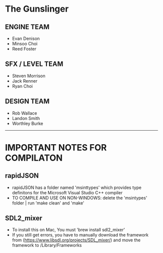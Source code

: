 # The Gunslinger

## ENGINE TEAM

- Evan Denison
- Minsoo Choi
- Reed Foster

## SFX / LEVEL TEAM

- Steven Morrison
- Jack Renner
- Ryan Choi

## DESIGN TEAM

- Rob Wallace
- Landon Smith
- Worthley Burke

---

# IMPORTANT NOTES FOR COMPILATON

## rapidJSON

- rapidJSON has a folder named 'msinttypes' which provides type definitons for the Microsoft Visual Studio C++ compiler
- TO COMPILE AND USE ON NON-WINDOWS: delete the 'msintypes' folder | run 'make clean' and 'make'

## SDL2_mixer

- To install this on Mac, You must 'brew install sdl2_mixer'
- If you still get errors, you have to manually download the framework from (https://www.libsdl.org/projects/SDL_mixer/) and 
  move the framework to /Library/Frameworks
  

